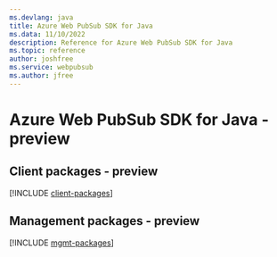 ```yaml
---
ms.devlang: java
title: Azure Web PubSub SDK for Java
ms.data: 11/10/2022
description: Reference for Azure Web PubSub SDK for Java
ms.topic: reference
author: joshfree
ms.service: webpubsub
ms.author: jfree
---
```

# Azure Web PubSub SDK for Java - preview

## Client packages - preview
[!INCLUDE [client-packages](web-pubsub-client-index.md)]
## Management packages - preview
[!INCLUDE [mgmt-packages](web-pubsub-mgmt-index.md)]